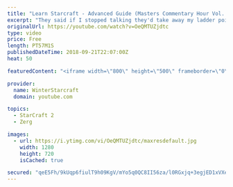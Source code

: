 ```yaml
---
title: "Learn Starcraft - Advanced Guide (Masters Commentary Hour Vol. 1)"
excerpt: "They said if I stopped talking they'd take away my ladder points. Next one I upload will have more terran/toss blame RNGesus."
originalUrl: https://youtube.com/watch?v=OeQMTUZjdtc
type: video
price: Free
length: PT57M1S
publishedDateTime: 2018-09-21T22:07:00Z
heat: 50

featuredContent: "<iframe width=\"800\" height=\"500\" frameborder=\"0\" src=\"https://www.youtube.com/embed/OeQMTUZjdtc\" allow=\"accelerometer; autoplay; encrypted-media; gyroscope; picture-in-picture\" allowfullscreen></iframe>"

provider:
  name: WinterStarcraft
  domain: youtube.com

topics:
  - StarCraft 2
  - Zerg

images:
  - url: https://i.ytimg.com/vi/OeQMTUZjdtc/maxresdefault.jpg
    width: 1280
    height: 720
    isCached: true

secured: "qeE5Fh/9kUqp6fiulT9h09KgV/mYo5q0QC8II56za/l0RGxjq+3egjED1xVXea5AZY1IdNSDYn1S2galdVNZgSgmpdf9FXqODvaD9OEIeO20QHJgoB94K5wmZH4AyDUStJFmbLi+zoMHTqjh6tMdkqoQREgwKs1lh47ggot9x9dIz62GWoF33vtq/McLekj8fY39eydqbRV1JBRWuufko3ev9ufwSR0VP0ox+mJIWYjz+AlCdE+jcBGrwJS2lWVm/pnfRcjccrDH44lFzRQxrRuK8fD/C3a+O0ZXBwEPG9vmOYbETtx+BA4fXvn9Op3OrpSAfG0/1QLe4qVd6cUm/qM4P6yqgb5eKITTkcGRYxufvMMI2RorXj3ZxYk23YjcdvhO9Gwmi1TcHzxG0KdZYTYH98uOxrsBFmbtPEeuHNM=;lzE1VkJnC5rM3AQ99AsGiA=="
---
```


